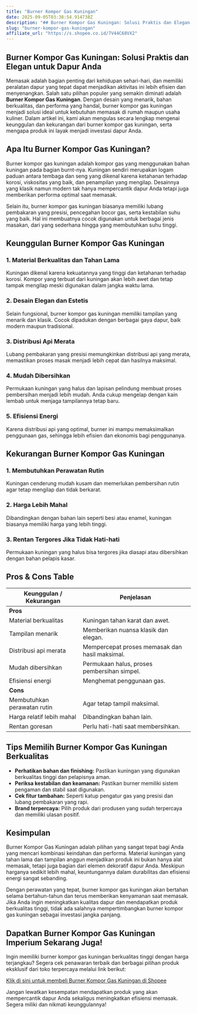```yaml
---
title: "Burner Kompor Gas Kuningan"
date: 2025-09-05T03:38:54.914738Z
description: "## Burner Kompor Gas Kuningan: Solusi Praktis dan Elegan untuk Dapur Anda..."
slug: "burner-kompor-gas-kuningan"
affiliate_url: "https://s.shopee.co.id/7V44C68VX2"
---
```

## Burner Kompor Gas Kuningan: Solusi Praktis dan Elegan untuk Dapur Anda

Memasak adalah bagian penting dari kehidupan sehari-hari, dan memiliki peralatan dapur yang tepat dapat menjadikan aktivitas ini lebih efisien dan menyenangkan. Salah satu pilihan populer yang semakin diminati adalah **Burner Kompor Gas Kuningan**. Dengan desain yang menarik, bahan berkualitas, dan performa yang handal, burner kompor gas kuningan menjadi solusi ideal untuk kebutuhan memasak di rumah maupun usaha kuliner. Dalam artikel ini, kami akan mengulas secara lengkap mengenai keunggulan dan kekurangan dari burner kompor gas kuningan, serta mengapa produk ini layak menjadi investasi dapur Anda.

## Apa Itu Burner Kompor Gas Kuningan?

Burner kompor gas kuningan adalah kompor gas yang menggunakan bahan kuningan pada bagian burnt-nya. Kuningan sendiri merupakan logam paduan antara tembaga dan seng yang dikenal karena ketahanan terhadap korosi, viskositas yang baik, dan penampilan yang mengilap. Desainnya yang klasik namun modern tak hanya mempercantik dapur Anda tetapi juga memberikan performa optimal saat memasak.

Selain itu, burner kompor gas kuningan biasanya memiliki lubang pembakaran yang presisi, pencegahan bocor gas, serta kestabilan suhu yang baik. Hal ini membuatnya cocok digunakan untuk berbagai jenis masakan, dari yang sederhana hingga yang membutuhkan suhu tinggi.

## Keunggulan Burner Kompor Gas Kuningan

### 1. Material Berkualitas dan Tahan Lama

Kuningan dikenal karena kekuatannya yang tinggi dan ketahanan terhadap korosi. Kompor yang terbuat dari kuningan akan lebih awet dan tetap tampak mengilap meski digunakan dalam jangka waktu lama.

### 2. Desain Elegan dan Estetis

Selain fungsional, burner kompor gas kuningan memiliki tampilan yang menarik dan klasik. Cocok dipadukan dengan berbagai gaya dapur, baik modern maupun tradisional.

### 3. Distribusi Api Merata

Lubang pembakaran yang presisi memungkinkan distribusi api yang merata, memastikan proses masak menjadi lebih cepat dan hasilnya maksimal.

### 4. Mudah Dibersihkan

Permukaan kuningan yang halus dan lapisan pelindung membuat proses pembersihan menjadi lebih mudah. Anda cukup mengelap dengan kain lembab untuk menjaga tampilannya tetap baru.

### 5. Efisiensi Energi

Karena distribusi api yang optimal, burner ini mampu memaksimalkan penggunaan gas, sehingga lebih efisien dan ekonomis bagi penggunanya.

## Kekurangan Burner Kompor Gas Kuningan

### 1. Membutuhkan Perawatan Rutin

Kuningan cenderung mudah kusam dan memerlukan pembersihan rutin agar tetap mengilap dan tidak berkarat.

### 2. Harga Lebih Mahal

Dibandingkan dengan bahan lain seperti besi atau enamel, kuningan biasanya memiliki harga yang lebih tinggi.

### 3. Rentan Tergores Jika Tidak Hati-hati

Permukaan kuningan yang halus bisa tergores jika diasapi atau dibersihkan dengan bahan pelapis kasar.

## Pros & Cons Table

| Keunggulan / Kekurangan | Penjelasan |
|--------------------------|------------|
| **Pros** |  |
| Material berkualitas | Kuningan tahan karat dan awet. |
| Tampilan menarik | Memberikan nuansa klasik dan elegan. |
| Distribusi api merata | Mempercepat proses memasak dan hasil maksimal. |
| Mudah dibersihkan | Permukaan halus, proses pembersihan simpel. |
| Efisiensi energi | Menghemat penggunaan gas. |
| **Cons** |  |
| Membutuhkan perawatan rutin | Agar tetap tampil maksimal. |
| Harga relatif lebih mahal | Dibandingkan bahan lain. |
| Rentan goresan | Perlu hati-hati saat membersihkan. |

## Tips Memilih Burner Kompor Gas Kuningan Berkualitas

- **Perhatikan bahan dan finishing:** Pastikan kuningan yang digunakan berkualitas tinggi dan pelapisnya aman.
- **Periksa kestabilan dan keamanan:** Pastikan burner memiliki sistem pengaman dan stabil saat digunakan.
- **Cek fitur tambahan:** Seperti katup pengatur gas yang presisi dan lubang pembakaran yang rapi.
- **Brand terpercaya:** Pilih produk dari produsen yang sudah terpercaya dan memiliki ulasan positif.

## Kesimpulan

Burner Kompor Gas Kuningan adalah pilihan yang sangat tepat bagi Anda yang mencari kombinasi keindahan dan performa. Material kuningan yang tahan lama dan tampilan anggun menjadikan produk ini bukan hanya alat memasak, tetapi juga bagian dari elemen dekoratif dapur Anda. Meskipun harganya sedikit lebih mahal, keuntungannya dalam durabilitas dan efisiensi energi sangat sebanding.

Dengan perawatan yang tepat, burner kompor gas kuningan akan bertahan selama bertahun-tahun dan terus memberikan kenyamanan saat memasak. Jika Anda ingin meningkatkan kualitas dapur dan mendapatkan produk berkualitas tinggi, tidak ada salahnya mempertimbangkan burner kompor gas kuningan sebagai investasi jangka panjang.

## Dapatkan Burner Kompor Gas Kuningan Imperium Sekarang Juga!

Ingin memiliki burner kompor gas kuningan berkualitas tinggi dengan harga terjangkau? Segera cek penawaran terbaik dan berbagai pilihan produk eksklusif dari toko terpercaya melalui link berikut:

[Klik di sini untuk membeli Burner Kompor Gas Kuningan di Shopee](https://s.shopee.co.id/7V44C68VX2)

Jangan lewatkan kesempatan mendapatkan produk yang akan mempercantik dapur Anda sekaligus meningkatkan efisiensi memasak. Segera miliki dan nikmati keunggulannya!